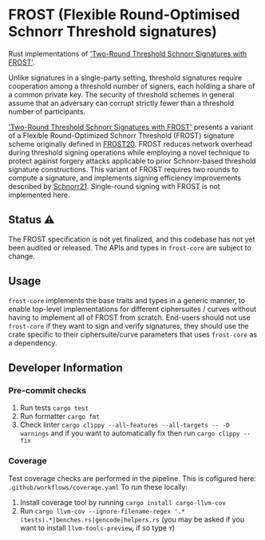 # FROST (Flexible Round-Optimised Schnorr Threshold signatures)

Rust implementations of ['Two-Round Threshold Schnorr Signatures with FROST'](https://datatracker.ietf.org/doc/draft-irtf-cfrg-frost/).

Unlike signatures in a single-party setting, threshold signatures require cooperation among a
threshold number of signers, each holding a share of a common private key. The security of threshold
schemes in general assume that an adversary can corrupt strictly fewer than a threshold number of
participants.

['Two-Round Threshold Schnorr Signatures with
FROST'](https://datatracker.ietf.org/doc/draft-irtf-cfrg-frost/) presents a variant of a Flexible
Round-Optimized Schnorr Threshold (FROST) signature scheme originally defined in
[FROST20](https://eprint.iacr.org/2020/852.pdf). FROST reduces network overhead during threshold
signing operations while employing a novel technique to protect against forgery attacks applicable
to prior Schnorr-based threshold signature constructions. This variant of FROST requires two rounds
to compute a signature, and implements signing efficiency improvements described by
[Schnorr21](https://eprint.iacr.org/2021/1375.pdf). Single-round signing with FROST is not
implemented here.

## Status ⚠

The FROST specification is not yet finalized, and this codebase has not yet been audited or
released. The APIs and types in `frost-core` are subject to change.

## Usage

`frost-core` implements the base traits and types in a generic manner, to enable top-level
implementations for different ciphersuites / curves without having to implement all of FROST from
scratch. End-users should not use `frost-core` if they want to sign and verify signatures, they
should use the crate specific to their ciphersuite/curve parameters that uses `frost-core` as a
dependency.

## Developer Information

### Pre-commit checks

1. Run tests `cargo test`
2. Run formatter `cargo fmt`
3. Check linter `cargo clippy --all-features --all-targets -- -D warnings` and if you want to automatically fix then run `cargo clippy --fix`

### Coverage

Test coverage checks are performed in the pipeline. This is cofigured here: `.github/workflows/coverage.yaml`
To run these locally:
1. Install coverage tool by running `cargo install cargo-llvm-cov`
2. Run `cargo llvm-cov --ignore-filename-regex '.*(tests).*|benches.rs|gencode|helpers.rs` (you may be asked if you want to install `llvm-tools-preview`, if so type `Y`)
